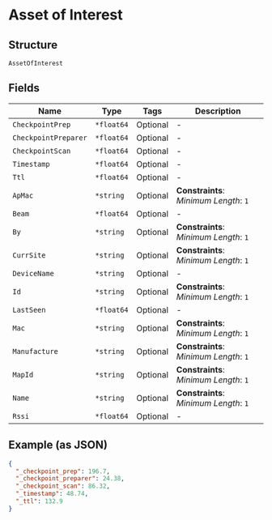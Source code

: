 
# Asset of Interest

## Structure

`AssetOfInterest`

## Fields

| Name | Type | Tags | Description |
|  --- | --- | --- | --- |
| `CheckpointPrep` | `*float64` | Optional | - |
| `CheckpointPreparer` | `*float64` | Optional | - |
| `CheckpointScan` | `*float64` | Optional | - |
| `Timestamp` | `*float64` | Optional | - |
| `Ttl` | `*float64` | Optional | - |
| `ApMac` | `*string` | Optional | **Constraints**: *Minimum Length*: `1` |
| `Beam` | `*float64` | Optional | - |
| `By` | `*string` | Optional | **Constraints**: *Minimum Length*: `1` |
| `CurrSite` | `*string` | Optional | **Constraints**: *Minimum Length*: `1` |
| `DeviceName` | `*string` | Optional | - |
| `Id` | `*string` | Optional | **Constraints**: *Minimum Length*: `1` |
| `LastSeen` | `*float64` | Optional | - |
| `Mac` | `*string` | Optional | **Constraints**: *Minimum Length*: `1` |
| `Manufacture` | `*string` | Optional | **Constraints**: *Minimum Length*: `1` |
| `MapId` | `*string` | Optional | **Constraints**: *Minimum Length*: `1` |
| `Name` | `*string` | Optional | **Constraints**: *Minimum Length*: `1` |
| `Rssi` | `*float64` | Optional | - |

## Example (as JSON)

```json
{
  "_checkpoint_prep": 196.7,
  "_checkpoint_preparer": 24.38,
  "_checkpoint_scan": 86.32,
  "_timestamp": 48.74,
  "_ttl": 132.9
}
```

